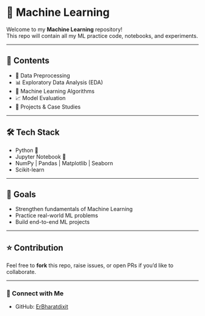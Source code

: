 # 🤖 Machine Learning  

Welcome to my **Machine Learning** repository!  
This repo will contain all my ML practice code, notebooks, and experiments.  

---

## 📂 Contents
- 🔢 Data Preprocessing  
- 📊 Exploratory Data Analysis (EDA)  
- 🤖 Machine Learning Algorithms  
- 📈 Model Evaluation  
- 📝 Projects & Case Studies  

---

## 🛠️ Tech Stack
- Python 🐍  
- Jupyter Notebook 📓  
- NumPy | Pandas | Matplotlib | Seaborn  
- Scikit-learn  

---

## 🚀 Goals
- Strengthen fundamentals of Machine Learning  
- Practice real-world ML problems  
- Build end-to-end ML projects  

---

## ⭐ Contribution
Feel free to **fork** this repo, raise issues, or open PRs if you’d like to collaborate.  

---

### 🔗 Connect with Me
- GitHub: [ErBharatdixit](https://github.com/ErBharatdixit)  
 
